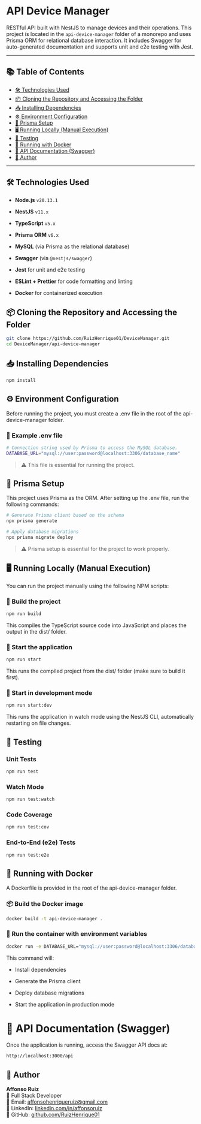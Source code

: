 # API Device Manager

RESTful API built with NestJS to manage devices and their operations. This project is located in the `api-device-manager` folder of a monorepo and uses Prisma ORM for relational database interaction. It includes Swagger for auto-generated documentation and supports unit and e2e testing with Jest.

---

## 📚 Table of Contents

- [🛠️ Technologies Used](#technologies-used)
- [📦 Cloning the Repository and Accessing the Folder](#-cloning-the-repository-and-accessing-the-folder)
- [📥 Installing Dependencies](#-installing-dependencies)
- [⚙️ Environment Configuration](#environment-configuration)
- [🔧 Prisma Setup](#-prisma-setup)
- [🖥️ Running Locally (Manual Execution)](#running-locally-manual-execution)
- [🧪 Testing](#-testing)
- [🐳 Running with Docker](#-running-with-docker)
- [📘 API Documentation (Swagger)](#-api-documentation-swagger)
- [👤 Author](#-author)

---

<a name="technologies-used"></a>
## 🛠️ Technologies Used

- **Node.js** `v20.13.1`

- **NestJS** `v11.x`

- **TypeScript** `v5.x`

- **Prisma ORM** `v6.x`

- **MySQL** (via Prisma as the relational database)

- **Swagger** (via `@nestjs/swagger`)

- **Jest** for unit and e2e testing

- **ESLint + Prettier** for code formatting and linting

- **Docker** for containerized execution

## 📦 Cloning the Repository and Accessing the Folder

```bash
git clone https://github.com/RuizHenrique01/DeviceManager.git
cd DeviceManager/api-device-manager
```

## 📥 Installing Dependencies

```bash
npm install
```
<a name="environment-configuration"></a>
## ⚙️ Environment Configuration

Before running the project, you must create a .env file in the root of the api-device-manager folder.

### 📄 Example .env file

```bash
# Connection string used by Prisma to access the MySQL database.
DATABASE_URL="mysql://user:password@localhost:3306/database_name"
```

> ⚠️ This file is essential for running the project.

## 🔧 Prisma Setup

This project uses Prisma as the ORM. After setting up the .env file, run the following commands:

```bash
# Generate Prisma client based on the schema
npx prisma generate

# Apply database migrations
npx prisma migrate deploy
```

> ⚠️ Prisma setup is essential for the project to work properly.

<a name="running-locally-manual-execution"></a>
## 🖥️ Running Locally (Manual Execution)

You can run the project manually using the following NPM scripts:

### 🔧 Build the project

```bash
npm run build
```

This compiles the TypeScript source code into JavaScript and places the output in the dist/ folder.

### 🚀 Start the application

```bash
npm run start
```

This runs the compiled project from the dist/ folder (make sure to build it first).

### 🧪 Start in development mode

```bash
npm run start:dev
```

This runs the application in watch mode using the NestJS CLI, automatically restarting on file changes.

## 🧪 Testing

### Unit Tests

```bash
npm run test
```

### Watch Mode

```bash
npm run test:watch
```

### Code Coverage

```bash
npm run test:cov
```


### End-to-End (e2e) Tests

```bash
npm run test:e2e
```

## 🐳 Running with Docker

A Dockerfile is provided in the root of the api-device-manager folder.

### 📦 Build the Docker image

```bash
docker build -t api-device-manager .
```

### 🚀 Run the container with environment variables

```bash
docker run -e DATABASE_URL="mysql://user:password@localhost:3306/database_name" -p 3000:3000 api-device-manager
```

This command will:

- Install dependencies

- Generate the Prisma client

- Deploy database migrations

- Start the application in production mode

# 📘 API Documentation (Swagger)

Once the application is running, access the Swagger API docs at:

```bash
http://localhost:3000/api
```

## 👤 Author

**Affonso Ruiz**  
💼 Full Stack Developer  
📧 Email: affonsohenriqueruiz@gmail.com  
🔗 LinkedIn: [linkedin.com/in/affonsoruiz](https://www.linkedin.com/in/affonsoruiz/)  
🐙 GitHub: [github.com/RuizHenrique01](https://github.com/RuizHenrique01)
